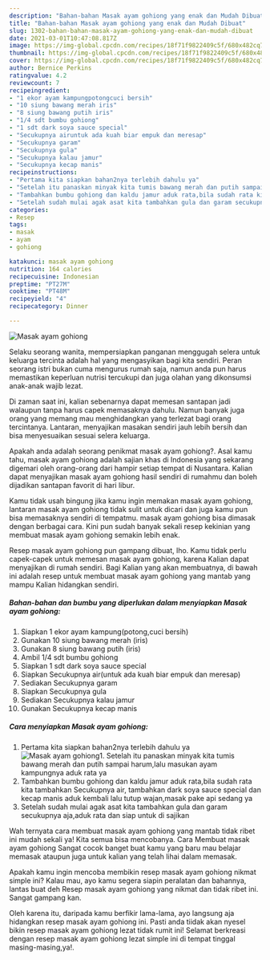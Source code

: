 ```yaml
---
description: "Bahan-bahan Masak ayam gohiong yang enak dan Mudah Dibuat"
title: "Bahan-bahan Masak ayam gohiong yang enak dan Mudah Dibuat"
slug: 1302-bahan-bahan-masak-ayam-gohiong-yang-enak-dan-mudah-dibuat
date: 2021-03-01T10:47:08.817Z
image: https://img-global.cpcdn.com/recipes/18f71f9822409c5f/680x482cq70/masak-ayam-gohiong-foto-resep-utama.jpg
thumbnail: https://img-global.cpcdn.com/recipes/18f71f9822409c5f/680x482cq70/masak-ayam-gohiong-foto-resep-utama.jpg
cover: https://img-global.cpcdn.com/recipes/18f71f9822409c5f/680x482cq70/masak-ayam-gohiong-foto-resep-utama.jpg
author: Bernice Perkins
ratingvalue: 4.2
reviewcount: 7
recipeingredient:
- "1 ekor ayam kampungpotongcuci bersih"
- "10 siung bawang merah iris"
- "8 siung bawang putih iris"
- "1/4 sdt bumbu gohiong"
- "1 sdt dark soya sauce special"
- "Secukupnya airuntuk ada kuah biar empuk dan meresap"
- "Secukupnya garam"
- "Secukupnya gula"
- "Secukupnya kalau jamur"
- "Secukupnya kecap manis"
recipeinstructions:
- "Pertama kita siapkan bahan2nya terlebih dahulu ya"
- "Setelah itu panaskan minyak kita tumis bawang merah dan putih sampai harum,lalu masukan ayam kampungnya aduk rata ya"
- "Tambahkan bumbu gohiong dan kaldu jamur aduk rata,bila sudah rata kita tambahkan Secukupnya air, tambahkan dark soya sauce special dan kecap manis aduk kembali lalu tutup wajan,masak pake api sedang ya"
- "Setelah sudah mulai agak asat kita tambahkan gula dan garam secukupnya aja,aduk rata dan siap untuk di sajikan"
categories:
- Resep
tags:
- masak
- ayam
- gohiong

katakunci: masak ayam gohiong 
nutrition: 164 calories
recipecuisine: Indonesian
preptime: "PT27M"
cooktime: "PT48M"
recipeyield: "4"
recipecategory: Dinner

---
```



![Masak ayam gohiong](https://img-global.cpcdn.com/recipes/18f71f9822409c5f/680x482cq70/masak-ayam-gohiong-foto-resep-utama.jpg)

Selaku seorang wanita, mempersiapkan panganan menggugah selera untuk keluarga tercinta adalah hal yang mengasyikan bagi kita sendiri. Peran seorang istri bukan cuma mengurus rumah saja, namun anda pun harus memastikan keperluan nutrisi tercukupi dan juga olahan yang dikonsumsi anak-anak wajib lezat.

Di zaman  saat ini, kalian sebenarnya dapat memesan santapan jadi walaupun tanpa harus capek memasaknya dahulu. Namun banyak juga orang yang memang mau menghidangkan yang terlezat bagi orang tercintanya. Lantaran, menyajikan masakan sendiri jauh lebih bersih dan bisa menyesuaikan sesuai selera keluarga. 



Apakah anda adalah seorang penikmat masak ayam gohiong?. Asal kamu tahu, masak ayam gohiong adalah sajian khas di Indonesia yang sekarang digemari oleh orang-orang dari hampir setiap tempat di Nusantara. Kalian dapat menyajikan masak ayam gohiong hasil sendiri di rumahmu dan boleh dijadikan santapan favorit di hari libur.

Kamu tidak usah bingung jika kamu ingin memakan masak ayam gohiong, lantaran masak ayam gohiong tidak sulit untuk dicari dan juga kamu pun bisa memasaknya sendiri di tempatmu. masak ayam gohiong bisa dimasak dengan berbagai cara. Kini pun sudah banyak sekali resep kekinian yang membuat masak ayam gohiong semakin lebih enak.

Resep masak ayam gohiong pun gampang dibuat, lho. Kamu tidak perlu capek-capek untuk memesan masak ayam gohiong, karena Kalian dapat menyajikan di rumah sendiri. Bagi Kalian yang akan membuatnya, di bawah ini adalah resep untuk membuat masak ayam gohiong yang mantab yang mampu Kalian hidangkan sendiri.

<!--inarticleads1-->

##### Bahan-bahan dan bumbu yang diperlukan dalam menyiapkan Masak ayam gohiong:

1. Siapkan 1 ekor ayam kampung(potong,cuci bersih)
1. Gunakan 10 siung bawang merah (iris)
1. Gunakan 8 siung bawang putih (iris)
1. Ambil 1/4 sdt bumbu gohiong
1. Siapkan 1 sdt dark soya sauce special
1. Siapkan Secukupnya air(untuk ada kuah biar empuk dan meresap)
1. Sediakan Secukupnya garam
1. Siapkan Secukupnya gula
1. Sediakan Secukupnya kalau jamur
1. Gunakan Secukupnya kecap manis




<!--inarticleads2-->

##### Cara menyiapkan Masak ayam gohiong:

1. Pertama kita siapkan bahan2nya terlebih dahulu ya
<img src="https://img-global.cpcdn.com/steps/2ab0e6d1615b9f53/160x128cq70/masak-ayam-gohiong-langkah-memasak-1-foto.jpg" alt="Masak ayam gohiong">1. Setelah itu panaskan minyak kita tumis bawang merah dan putih sampai harum,lalu masukan ayam kampungnya aduk rata ya
1. Tambahkan bumbu gohiong dan kaldu jamur aduk rata,bila sudah rata kita tambahkan Secukupnya air, tambahkan dark soya sauce special dan kecap manis aduk kembali lalu tutup wajan,masak pake api sedang ya
1. Setelah sudah mulai agak asat kita tambahkan gula dan garam secukupnya aja,aduk rata dan siap untuk di sajikan




Wah ternyata cara membuat masak ayam gohiong yang mantab tidak ribet ini mudah sekali ya! Kita semua bisa mencobanya. Cara Membuat masak ayam gohiong Sangat cocok banget buat kamu yang baru mau belajar memasak ataupun juga untuk kalian yang telah lihai dalam memasak.

Apakah kamu ingin mencoba membikin resep masak ayam gohiong nikmat simple ini? Kalau mau, ayo kamu segera siapin peralatan dan bahannya, lantas buat deh Resep masak ayam gohiong yang nikmat dan tidak ribet ini. Sangat gampang kan. 

Oleh karena itu, daripada kamu berfikir lama-lama, ayo langsung aja hidangkan resep masak ayam gohiong ini. Pasti anda tiidak akan nyesel bikin resep masak ayam gohiong lezat tidak rumit ini! Selamat berkreasi dengan resep masak ayam gohiong lezat simple ini di tempat tinggal masing-masing,ya!.

